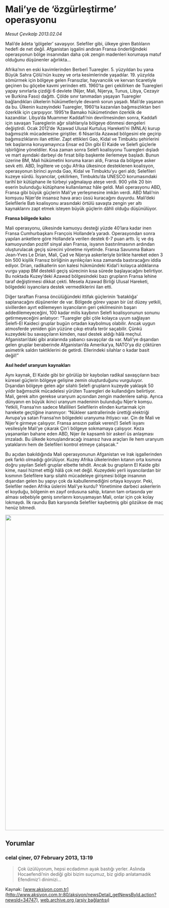 # Mali’ye de ‘özgürleştirme’ operasyonu

*Mesut Çevikalp 2013.02.04*

<div class="news-detail-text-todays">
 <div>
 </div>
 <div>
 </div>
 <div id="newsSpot">
  <font class="detail-spot">
   Mali’de âdeta ‘gölgeler’ savaşıyor. Selefiler gibi, ülkeye giren Batılıların hedefi de net değil. Afganistan işgalini andıran Fransa önderliğindeki operasyonun bölge insanından daha çok zengin madenleri korumaya matuf olduğunu düşünenler ağırlıkta…
  </font>
 </div>
 <div id="newsText">
  <font class="detail-text">
   <p>
    Afrika’nın en eski kavimlerinden Berberî Tuaregler. 5. yüzyıldan bu yana Büyük Sahra Çölü’nün kuzey ve orta kesimlerinde yaşadılar. 19. yüzyılda sömürmek için bölgeye gelen Fransızlar, hayvancılık ve kervan ticaretiyle geçinen bu göçebe kavmi yerinden etti. 1960’ta geri çekilirken de Tuaregleri yapay sınırlarla çizdiği 6 devlete (Nijer, Mali, Nijerya, Tunus, Libya, Cezayir ve Burkina Faso) dağıttı. Çölde sınır tanımadan yaşayan Tuaregler bağlandıkları ülkelerin hükümetleriyle devamlı sorun yaşadı. Mali’de yaşanan da bu. Ülkenin kuzeyindeki Tuaregler, 1960’ta kazanılan bağımsızlıktan beri özerklik için çarpışıyor. 1995’te Bamako hükümetinden özerklik de kazandılar. Libya’da Muammer Kaddafi’nin devrilmesinden sonra, Kaddafi için savaşan Tuareglerin ağır silahlarıyla bölgeye dönmesi dengeleri değiştirdi. Ocak 2012’de ‘Azawad Ulusal Kurtuluş Hareketi’ni (MNLA) kurup bağımsızlık mücadelesine giriştiler. 6 Nisan’da Azawad bölgesini ele geçirip bağımsızlıklarını ilan ettiler. Zapt ettikleri Gao, Kidal ve Timbuktu şehirlerini tek başlarına koruyamayınca Ensar ed Din gibi El Kaide ve Selefi güçlerle işbirliğine yöneldiler. Kısa zaman sonra Selefi koalisyonu Tuaregleri dışladı ve mart ayındaki darbeyi de fırsat bilip başkente ilerlemeye başladı. Bunun üzerine BM, Mali hükümetini koruma kararı aldı, Fransa da bölgeye asker sevk etti. ABD, İngiltere ve çoğu Afrika ülkesince desteklenen koalisyon, operasyonun birinci ayında Gao, Kidal ve Timbuktu’yu geri aldı; Selefileri kuzeye sürdü. İsyancılar, çekilirken, Timbuktu’da UNESCO korumasındaki tarihî bir kütüphane ile türbeyi yağmalayıp ateşe verdi. 900 yıllık 20 bin eserin bulunduğu kütüphane kullanılamaz hâle geldi. Mali operasyonu ABD, Fransa gibi büyük güçlerin Mali’ye yerleşmesine imkân verdi. ABD Mali’nin komşusu Nijer’de insansız hava aracı üssü kuracağını duyurdu. Mali’deki Selefilerle Batı koalisyonu arasındaki örtülü savaşta zengin yer altı kaynaklarını zapt etmek isteyen büyük güçlerin dâhli olduğu düşünülüyor.
   </p>
   <p>
    <strong>
     Fransa bölgede kalıcı
    </strong>
   </p>
   <p>
    Mali operasyonu, ülkesinde kamuoyu desteği yüzde 40’lara kadar inen Fransa Cumhurbaşkanı François Hollande’a yaradı. Operasyondan sonra yapılan anketlere göre Hollande’a verilen destek 6-7 puan arttı. İç ve dış kamuoyundan pozitif sinyal alan Fransa, isyanın bastırılmasının ardından oluşturulacak geçiş sürecini yönetme niyetinde. Fransa Savunma Bakanı Jean-Yves Le Drian, Mali, Çad ve Nijerya askerleriyle birlikte hareket eden 3 bin 500 kişilik Fransız birliğinin ayrılıkçıları kısa zamanda bastıracağını iddia ediyor. Drian, radikallerin son kalesi hükmündeki Kidal’i kolayca aldıklarına vurgu yapıp BM destekli geçiş sürecinin kısa sürede başlayacağını belirtiyor. Bu noktada Kuzey’deki Azawad bölgesindeki bazı grupların Fransa lehine taraf değiştirmesi dikkat çekti. Mesela Azawad Birliği Ulusal Hareketi, bölgedeki isyancılara destek vermediklerini ilan etti.
   </p>
   <p>
    Diğer taraftan Fransa öncülüğündeki ittifak güçlerinin ‘bataklığa’ saplanacağını düşünenler de var. Bölgede görev yapan bir üst düzey yetkili, sivillerden ayırt edilemeyen isyancıların geri çekilmesinin başarı addedilemeyeceğini, 100 kadar milis kaybının Selefi koalisyonunun sonunu getirmeyeceğini anlatıyor: “Tuaregler gibi çöle kolayca uyum sağlayan Selefi-El Kaideci gruplar bugün ortadan kaybolmuş olabilir. Ancak uygun atmosferde yeniden gün yüzüne çıkıp etrafa terör saçabilir. Çünkü kuzeydeki bu savaşçıların kimden, nasıl destek aldığı hâlâ meçhul. Afganistan’daki gibi aralarında yabancı savaşçılar da var. Mali’ye dışarıdan gelen gruplar beraberinde Afganistan’da Amerika’ya, NATO’ya diz çöktüren asimetrik saldırı taktiklerini de getirdi. Ellerindeki silahlar o kadar basit değil!”
   </p>
   <p>
    <strong>
     Asıl hedef uranyum kaynakları
    </strong>
   </p>
   <p>
    Aynı kaynak, El Kaide gibi bir görülüp bir kaybolan radikal savaşçıların bazı küresel güçlerin bölgeye gelişine zemin oluşturduğunu vurguluyor. Dışarıdan bölgeye gelen ağır silahlı Selefi grupların kuzeyde yaklaşık 50 yıldır bağımsızlık mücadelesi yürüten Tuaregleri de kullandığını belirtiyor. Mali, gerek altın gerekse uranyum açısından zengin madenlere sahip. Ayrıca dünyanın en büyük ikinci uranyum madeninin bulunduğu Nijer’e komşu. Yetkili, Fransa’nın sadece Malilileri Selefilerin elinden kurtarmak için harekete geçtiğine inanmıyor: “Nükleer santrallerinde ürettiği elektriği Avrupa’ya satan Fransa’nın bölgedeki uranyuma ihtiyacı var. Çin de Mali ve Nijer’e girmeye çalışıyor. Fransa ansızın patlak veren(!) Selefi isyanı vesilesiyle Mali’ye çıkarak Çin’i bölgeye sokmamaya çalışıyor. Keza yaşananları bahane eden ABD, Nijer ile kapsamlı bir askerî üs anlaşması imzaladı. Bu ülkede konuşlandıracağı insansız hava araçları ile hem uranyum yataklarını hem de Selefileri kontrol etmeye çalışacak.”
   </p>
   <p>
    Bu açıdan bakıldığında Mali operasyonunun Afganistan ve Irak işgallerinden pek farklı olmadığı görülüyor. Kuzey Afrika ülkelerinden kıtanın orta kısmına doğru yayılan Selefi gruplar elbette tehdit. Ancak bu grupların El Kaide gibi kime, nasıl hizmet ettiği hâlâ çok net değil. Kuzeydeki yerli isyancılardan bir kısmının Selefilere karşı silahlı mücadeleye girişmesi bölge insanının dışarıdan gelen bu yapıyı çok da kabullenmediğini ortaya koyuyor. Peki, Selefiler neden Afrika üslerini Mali’ye kurdu? Yönetimine darbeci askerlerin el koyduğu, bölgenin en zayıf ordusuna sahip, kıtanın tam ortasında yer alması sebebiyle geniş sınırlarını koruyamayan Mali, onlar için çok kolay lokmaydı. İlk raundu Batı karşısında Selefiler kaybetmiş gibi gözükse de maç henüz bitmedi.
   </p>
   <p>
    <img alt="" height="1003" src="http://web.archive.org/web/20131220090726im_/http://medya.aksiyon.com.tr/aksiyon/2013/02/04/mali-info.jpg"/>
   </p>
  </font>
 </div>
 <div>
 </div>
 <div>
 </div>
</div>


## Yorumlar

### celal çiner, 07 February 2013, 13:19
> Çok üzülüyorum, hepsi ecdadımın ayak bastığı yerler. Aslında Hocaefendi’nin dediği gibi bizim suçumuz, biz gidip anlatamadık Efendimiz’i dinimizi...

Kaynak: [www.aksiyon.com.tr](http://www.aksiyon.com.tr:80/aksiyon/newsDetail_getNewsById.action?newsId=34747), [web.archive.org (arşiv bağlantısı)](http://web.archive.org/web/20131220090726/http://www.aksiyon.com.tr:80/aksiyon/newsDetail_getNewsById.action?newsId=34747)

